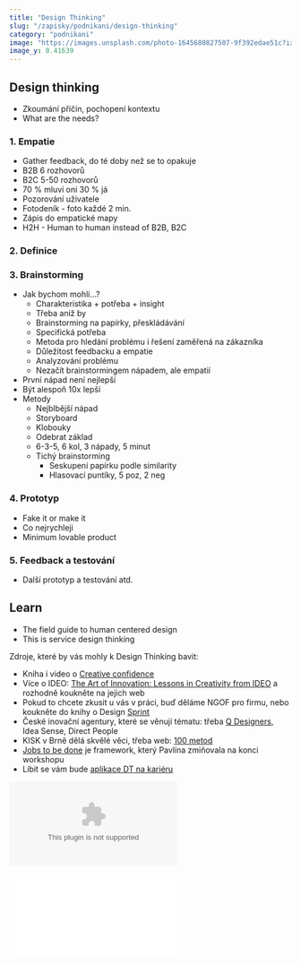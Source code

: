 ```yaml
---
title: "Design Thinking"
slug: "/zapisky/podnikani/design-thinking"
category: "podnikani"
image: "https://images.unsplash.com/photo-1645680827507-9f392edae51c?ixlib=rb-4.0.3&ixid=MnwxMjA3fDB8MHxwaG90by1wYWdlfHx8fGVufDB8fHx8&auto=format&fit=crop&w=1632&q=80"
image_y: 0.41639
---
```


## Design thinking
- Zkoumání příčin, pochopení kontextu
- What are the needs?

### 1. Empatie
- Gather feedback, do té doby než se to opakuje
- B2B 6 rozhovorů
- B2C 5-50 rozhovorů
- 70 % mluví oni 30 % já
- Pozorování uživatele
- Fotodeník - foto každé 2 min.
- Zápis do empatické mapy
- H2H - Human to human instead of B2B, B2C

### 2. Definice
### 3. Brainstorming
- Jak bychom mohli…?
	- Charakteristika + potřeba + insight
	- Třeba aniž by
	- Brainstorming na papírky, přeskládávání
	- Specifická potřeba
	- Metoda pro hledání problému i řešení zaměřená na zákazníka
	- Důležitost feedbacku a empatie
	- Analyzování problému
	- Nezačít brainstormingem nápadem, ale empatií
- První nápad není nejlepší
- Být alespoň 10x lepší
- Metody
	- Nejblbější nápad
	- Storyboard
	- Klobouky
	- Odebrat základ
	- 6-3-5, 6 kol, 3 nápady, 5 minut
	- Tichý brainstorming
		- Seskupení papírku podle similarity
		- Hlasovací puntíky, 5 poz, 2 neg

### 4. Prototyp
- Fake it or make it
- Co nejrychleji
- Minimum lovable product

### 5. Feedback a testování
- Další prototyp a testování atd.

## Learn
- The field guide to human centered design
- This is service design thinking

Zdroje, které by vás mohly k Design Thinking bavit: 
- Kniha i video o [Creative confidence](https://www.ted.com/talks/david_kelley_how_to_build_your_creative_confidence/up-next) 
- Více o IDEO: [The Art of Innovation: Lessons in Creativity from IDEO](https://www.amazon.com/Art-Innovation-Lessons-Creativity-Americas/dp/0385499841) a rozhodně koukněte na jejich web
- Pokud to chcete zkusit u vás v práci, buď děláme NGOF pro firmu, nebo koukněte do knihy o Design [Sprint](https://www.amazon.com/Sprint-Solve-Problems-Test-Ideas/dp/1442397683) 
- České inovační agentury, které se věnují tématu: třeba [Q Designers](https://www.qdesigners.co/blog), Idea Sense, Direct People
- KISK v Brně dělá skvělé věci, třeba web: [100 metod](https://100metod.cz/)
- [Jobs to be done](https://www.intercom.com/resources/books/intercom-jobs-to-be-done) je framework, který Pavlína zmiňovala na konci workshopu
- Líbit se vám bude [aplikace DT na kariéru](https://www.melvil.cz/kniha-designerem-vlastniho-zivota/) 


![re_Work _ CSI_Lab Master Slides](../Assets/Podnikání/design_thinking/Design_thinking.pptx)

![re_Work _ CSI_Lab Master Slides](../Assets/Podnikání/design_thinking/Design_thinking.odp)